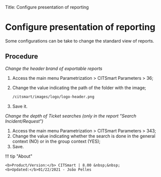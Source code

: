 Title: Configure presentation of reporting

# Configure presentation of reporting

Some configurations can be take to change the standard view of reports.

## Procedure

*Change the header brand of exportable reports*

1. Access the main menu Parametrization > CITSmart Parameters > 36;
2. Change the value indicating the path of the folder with the image;

	```sh
    /citsmart/images/logo/logo-header.png
    ```
	
3. Save it.

*Change the depth of Ticket searches (only in the report "Search Incident/Request")*
    
1. Access the main menu Parametrization > CITSmart Parameters > 343;
2. Change the value indicating whether the search is done in the general context (NO) or in the group context (YES);
3. Save.


!!! tip "About"

    <b>Product/Version:</b> CITSmart | 8.00 &nbsp;&nbsp;
    <b>Updated:</b>01/22/2021 - João Pelles  
	

